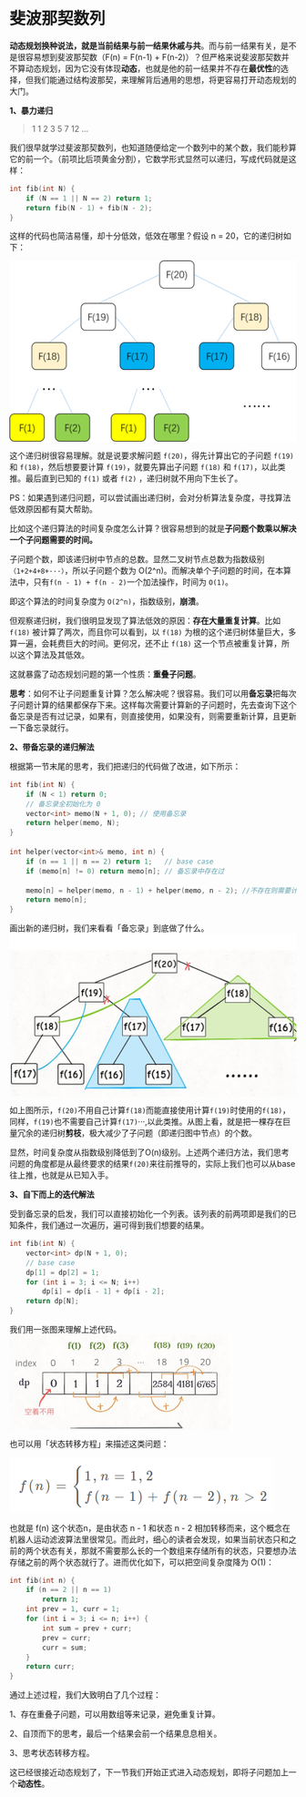 # 斐波那契数列

**动态规划换种说法，就是当前结果与前一结果休戚与共**。而与前一结果有关，是不是很容易想到斐波那契数（F(n) = F(n-1) + F(n-2)）？但严格来说斐波那契数并不算动态规划，因为它没有体现**动态**，也就是他的前一结果并不存在**最优性**的选择，但我们能通过结构波那契，来理解背后通用的思想，将更容易打开动态规划的大门。



**1、暴力递归**

> 1 1 2 3 5 7 12 ...

我们很早就学过斐波那契数列，也知道随便给定一个数列中的某个数，我们能秒算它的前一个。（前项比后项黄金分割），它数学形式显然可以递归，写成代码就是这样：

```cpp
int fib(int N) {
    if (N == 1 || N == 2) return 1;
    return fib(N - 1) + fib(N - 2);
}
```

这样的代码也简洁易懂，却十分低效，低效在哪里？假设 n = 20，它的递归树如下：

<img src="../pics/DynamicPlanning/1.jpg" style="zoom: 50%;" align=center />

这个递归树很容易理解。就是说要求解问题 `f(20)`，得先计算出它的子问题 `f(19)` 和 `f(18)`，然后想要要计算 `f(19)`，就要先算出子问题 `f(18)` 和 `f(17)`，以此类推。最后直到已知的 `f(1)` 或者 `f(2)` ，递归树就不用向下生长了。

PS：如果遇到递归问题，可以尝试画出递归树，会对分析算法复杂度，寻找算法低效原因都有莫大帮助。

比如这个递归算法的时间复杂度怎么计算？很容易想到的就是**子问题个数乘以解决一个子问题需要的时间。**

子问题个数，即该递归树中节点的总数。显然二叉树节点总数为指数级别`（1+2+4+8+···）`，所以子问题个数为 O(2^n)。而解决单个子问题的时间，在本算法中，只有` f(n - 1) + f(n - 2) `一个加法操作，时间为 `O(1)`。

即这个算法的时间复杂度为 `O(2^n)`，指数级别，**崩溃**。

但观察递归树，我们很明显发现了算法低效的原因：**存在大量重复计算**。比如 `f(18)` 被计算了两次，而且你可以看到，以 `f(18)` 为根的这个递归树体量巨大，多算一遍，会耗费巨大的时间。更何况，还不止 `f(18)` 这一个节点被重复计算，所以这个算法及其低效。

这就暴露了动态规划问题的第一个性质：**重叠子问题**。

**思考**：如何不让子问题重复计算？怎么解决呢？很容易。我们可以用**备忘录**把每次子问题计算的结果都保存下来。这样每次需要计算新的子问题时，先去查询下这个备忘录是否有过记录，如果有，则直接使用，如果没有，则需要重新计算，且更新一下备忘录就行。

**2、带备忘录的递归解法**

根据第一节末尾的思考，我们把递归的代码做了改进，如下所示：

```cpp
int fib(int N) {
    if (N < 1) return 0;
    // 备忘录全初始化为 0
    vector<int> memo(N + 1, 0); // 使用备忘录
    return helper(memo, N);
}
 
int helper(vector<int>& memo, int n) {
    if (n == 1 || n == 2) return 1;   // base case 
    if (memo[n] != 0) return memo[n]; // 备忘录中存在过

    memo[n] = helper(memo, n - 1) + helper(memo, n - 2); //不存在则需要计算，且更新备忘录
    return memo[n];
}
```

画出新的递归树，我们来看看「备忘录」到底做了什么。
<img src="../pics/DynamicPlanning/2.jpg" alt="img" style="zoom:50%;" align=center />



如上图所示，`f(20)`不用自己计算`f(18)`而能直接使用计算`f(19)`时使用的`f(18)`，同样，`f(19)`也不需要自己计算`f(17)`···,以此类推。从图上看，就是把一棵存在巨量冗余的递归树**剪枝**，极大减少了子问题（即递归图中节点）的个数。

显然，时间复杂度从指数级别降低到了O(n)级别。上述两个递归方法，我们思考问题的角度都是从最终要求的结果`f(20)`来往前推导的，实际上我们也可以从base往上推，也就是从已知入手。

**3、自下而上的迭代解法**

受到备忘录的启发，我们可以直接初始化一个列表。该列表的前两项即是我们的已知条件，我们通过一次遍历，遍可得到我们想要的结果。

```cpp
int fib(int N) {
    vector<int> dp(N + 1, 0);
    // base case
    dp[1] = dp[2] = 1;
    for (int i = 3; i <= N; i++)
        dp[i] = dp[i - 1] + dp[i - 2];
    return dp[N];
}
```

我们用一张图来理解上述代码。
<img src="../pics/DynamicPlanning/3.jpg" alt="img" style="zoom:50%;" align=center />

也可以用「状态转移方程」来描述这类问题：

![](..\pics\DynamicPlanning\4.jpg)

也就是 f(n) 这个状态n，是由状态 n - 1 和状态 n - 2 相加转移而来，这个概念在机器人运动滤波算法里很常见。而此时，细心的读者会发现，如果当前状态只和之前的两个状态有关，那就不需要那么长的一个数组来存储所有的状态，只要想办法存储之前的两个状态就行了。进而优化如下，可以把空间复杂度降为 O(1)：

```cpp
int fib(int n) {
    if (n == 2 || n == 1) 
        return 1;
    int prev = 1, curr = 1;
    for (int i = 3; i <= n; i++) {
        int sum = prev + curr;
        prev = curr;
        curr = sum;
    }
    return curr;
}
```



通过上述过程，我们大致明白了几个过程：

1、存在重叠子问题，可以用数组等来记录，避免重复计算。

2、自顶而下的思考，最后一个结果会前一个结果息息相关。

3、思考状态转移方程。

这已经很接近动态规划了，下一节我们开始正式进入动态规划，即将子问题加上一个**动态性**。